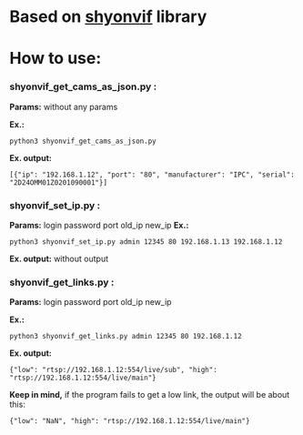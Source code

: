 # Based on [shyonvif](https://github.com/tminei/shyonvif/) library

# How to use:

### shyonvif_get_cams_as_json.py :
**Params:** without any params

**Ex.:**

```
python3 shyonvif_get_cams_as_json.py
```

**Ex. output:**

```
[{"ip": "192.168.1.12", "port": "80", "manufacturer": "IPC", "serial": "2D24OMM01Z0201090001"}]
```

### shyonvif_set_ip.py :
**Params:** login password port old_ip new_ip 
**Ex.:** 

```
python3 shyonvif_set_ip.py admin 12345 80 192.168.1.13 192.168.1.12
```

**Ex. output:** without output

### shyonvif_get_links.py :
**Params:** login password port old_ip new_ip 

**Ex.:** 

```
python3 shyonvif_get_links.py admin 12345 80 192.168.1.12
```

**Ex. output:** 

```
{"low": "rtsp://192.168.1.12:554/live/sub", "high": "rtsp://192.168.1.12:554/live/main"}
```

**Keep in mind,** if the program fails to get a low link, the output will be about this:

```
{"low": "NaN", "high": "rtsp://192.168.1.12:554/live/main"}
```
